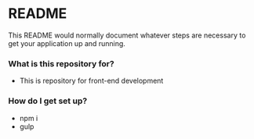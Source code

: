 # README

This README would normally document whatever steps are necessary to get your application up and running.

### What is this repository for?

- This is repository for front-end development

### How do I get set up?

- npm i
- gulp
